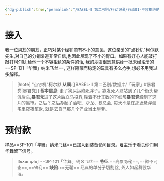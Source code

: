 ```yaml
---
{"dg-publish":true,"permalink":"/BABEL-Ⅱ 第二巴别/行动记录/行动01-不容拒绝的条件/任务简讯/"}
---
```


# 接入
我一位朋友的朋友，正巧对某个经销商有不小的意见。这位亲爱的"点钞机"柯尔默先生,对自己的分销渠道非常自信,也因此展现了不小的胃口。如果有好心人能敲打敲打柯尔默,给他一个不容拒绝的条件的话, 我的朋友很愿意供给一批未经注册的==SP-101「华舞」纳米飞丝==, 这样隐蔽而稳定的玩具有多么抢手,想必不用我过多解释。

>[!note] "点钞机"柯尔默
>**从属**:[[BABEL-Ⅱ 第二巴别/数据库/「玩家」#暴君党\|暴君党]]
>**基本信息**: 走了狗屎运的死胖子。靠发死人财站到了几个街头帮派后头,**暴君党**进了这片后立马投靠,靠着不计其数的下线帮**暴君党**控制了这片的黑市。之后？之后办起了酒吧、沙龙、夜总会, 每天不是在那逼悬浮豪宅里夜夜笙歌, 就是去自己那几个产业当土皇帝。

# 预付款
样品==SP-101「华舞」纳米飞丝==已加入到装备访问目录。雇主乐于看见你们用华舞留下信号。

>[!example] ==SP-101「华舞」纳米飞丝==
>**特征**:==高度隐秘==,==微不可查==,==锋利==
>**缺陷**:==无鞘==
>经典的单分子切割丝, 杀人如起舞般华丽。
